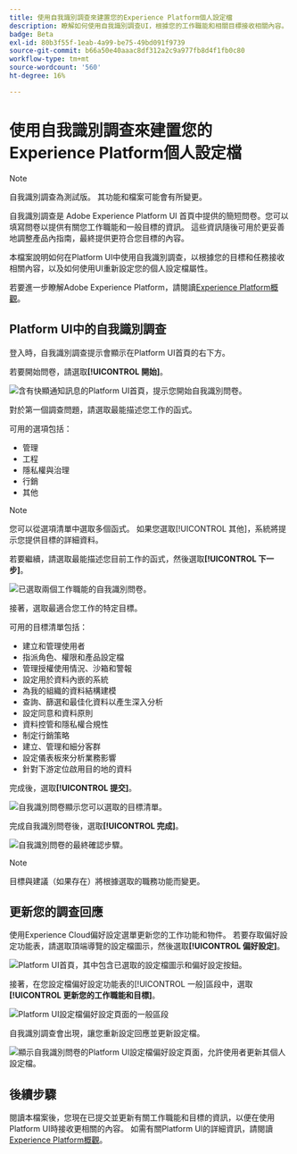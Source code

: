 ```yaml
---
title: 使用自我識別調查來建置您的Experience Platform個人設定檔
description: 瞭解如何使用自我識別調查UI，根據您的工作職能和相關目標接收相關內容。
badge: Beta
exl-id: 80b3f55f-1eab-4a99-be75-49bd091f9739
source-git-commit: b66a50e40aaac8df312a2c9a977fb8d4f1fb0c80
workflow-type: tm+mt
source-wordcount: '560'
ht-degree: 16%

---
```


# 使用自我識別調查來建置您的Experience Platform個人設定檔

>[!NOTE]
>
>自我識別調查為測試版。 其功能和檔案可能會有所變更。

自我識別調查是 Adob&#x200B;&#x200B;e Experience Platform UI 首頁中提供的簡短問卷。您可以填寫問卷以提供有關您工作職能和一般目標的資訊。 這些資訊隨後可用於更妥善地調整產品內指南，最終提供更符合您目標的內容。

本檔案說明如何在Platform UI中使用自我識別調查，以根據您的目標和任務接收相關內容，以及如何使用UI重新設定您的個人設定檔屬性。

若要進一步瞭解Adobe Experience Platform，請閱讀[Experience Platform概觀](home.md)。

## Platform UI中的自我識別調查

登入時，自我識別調查提示會顯示在Platform UI首頁的右下方。

若要開始問卷，請選取&#x200B;**[!UICONTROL 開始]**。

![含有快顯通知訊息的Platform UI首頁，提示您開始自我識別問卷。](./images/survey/survey-prompt.png)

對於第一個調查問題，請選取最能描述您工作的函式。

可用的選項包括：

* 管理
* 工程
* 隱私權與治理
* 行銷
* 其他

>[!NOTE]
>
>您可以從選項清單中選取多個函式。 如果您選取[!UICONTROL 其他]，系統將提示您提供目標的詳細資料。

若要繼續，請選取最能描述您目前工作的函式，然後選取&#x200B;**[!UICONTROL 下一步]**。

![已選取兩個工作職能的自我識別問卷。](./images/survey/select-functions.png)

接著，選取最適合您工作的特定目標。

可用的目標清單包括：

* 建立和管理使用者
* 指派角色、權限和產品設定檔
* 管理授權使用情況、沙箱和警報
* 設定用於資料內嵌的系統
* 為我的組織的資料結構建模
* 查詢、篩選和最佳化資料以產生深入分析
* 設定同意和資料原則
* 資料控管和隱私權合規性
* 制定行銷策略
* 建立、管理和細分客群
* 設定儀表板來分析業務影響
* 針對下游定位啟用目的地的資料

完成後，選取&#x200B;**[!UICONTROL 提交]**。

![自我識別問卷顯示您可以選取的目標清單。](./images/survey/select-objectives.png)

完成自我識別問卷後，選取&#x200B;**[!UICONTROL 完成]**。

![自我識別問卷的最終確認步驟。](./images/survey/survey-complete.png)

>[!NOTE]
>
>目標與建議（如果存在）將根據選取的職務功能而變更。

## 更新您的調查回應

使用Experience Cloud偏好設定選單更新您的工作功能和物件。 若要存取偏好設定功能表，請選取頂端導覽的設定檔圖示，然後選取&#x200B;**[!UICONTROL 偏好設定]**。

![Platform UI首頁，其中包含已選取的設定檔圖示和偏好設定按鈕。](./images/survey/preferences.png)

接著，在您設定檔偏好設定功能表的[!UICONTROL 一般]區段中，選取&#x200B;**[!UICONTROL 更新您的工作職能和目標]**。

![Platform UI設定檔偏好設定頁面的一般區段](./images/survey/update.png)

自我識別調查會出現，讓您重新設定回應並更新設定檔。

![顯示自我識別問卷的Platform UI設定檔偏好設定頁面，允許使用者更新其個人設定檔。](./images/survey/new-survey.png)

## 後續步驟

閱讀本檔案後，您現在已提交並更新有關工作職能和目標的資訊，以便在使用Platform UI時接收更相關的內容。 如需有關Platform UI的詳細資訊，請閱讀[Experience Platform概觀](home.md)。
